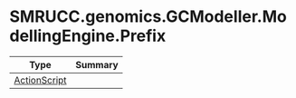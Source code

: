 ﻿
# SMRUCC.genomics.GCModeller.ModellingEngine.Prefix

|Type|Summary|
|----|-------|
|[ActionScript](./ActionScript.md)||

